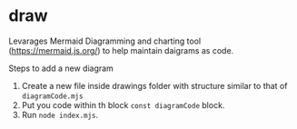 # draw
Levarages Mermaid Diagramming and charting tool (https://mermaid.js.org/) to help maintain daigrams as code.


Steps to add a new diagram
1. Create a new file inside drawings folder with structure similar to that of `diagramCode.mjs`
2. Put you code within th block `const diagramCode` block.
3. Run `node index.mjs`.


